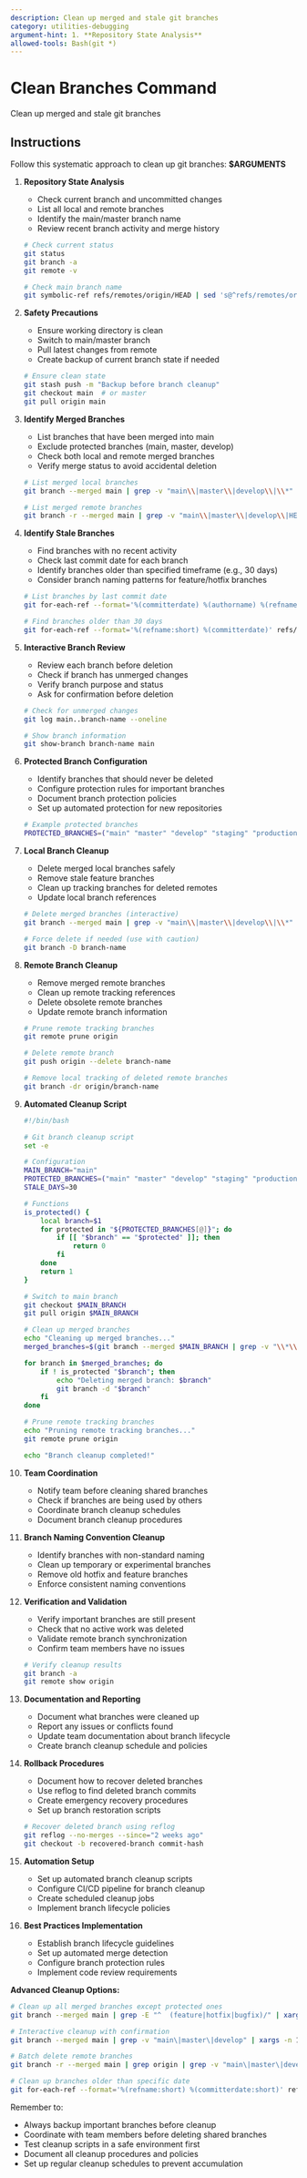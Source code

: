 ```yaml
---
description: Clean up merged and stale git branches
category: utilities-debugging
argument-hint: 1. **Repository State Analysis**
allowed-tools: Bash(git *)
---
```


# Clean Branches Command

Clean up merged and stale git branches

## Instructions

Follow this systematic approach to clean up git branches: **$ARGUMENTS**

1. **Repository State Analysis**
   - Check current branch and uncommitted changes
   - List all local and remote branches
   - Identify the main/master branch name
   - Review recent branch activity and merge history

   ```bash
   # Check current status
   git status
   git branch -a
   git remote -v

   # Check main branch name
   git symbolic-ref refs/remotes/origin/HEAD | sed 's@^refs/remotes/origin/@@'
   ```

2. **Safety Precautions**
   - Ensure working directory is clean
   - Switch to main/master branch
   - Pull latest changes from remote
   - Create backup of current branch state if needed

   ```bash
   # Ensure clean state
   git stash push -m "Backup before branch cleanup"
   git checkout main  # or master
   git pull origin main
   ```

3. **Identify Merged Branches**
   - List branches that have been merged into main
   - Exclude protected branches (main, master, develop)
   - Check both local and remote merged branches
   - Verify merge status to avoid accidental deletion

   ```bash
   # List merged local branches
   git branch --merged main | grep -v "main\\|master\\|develop\\|\\*"

   # List merged remote branches
   git branch -r --merged main | grep -v "main\\|master\\|develop\\|HEAD"
   ```

4. **Identify Stale Branches**
   - Find branches with no recent activity
   - Check last commit date for each branch
   - Identify branches older than specified timeframe (e.g., 30 days)
   - Consider branch naming patterns for feature/hotfix branches

   ```bash
   # List branches by last commit date
   git for-each-ref --format='%(committerdate) %(authorname) %(refname)' --sort=committerdate refs/heads

   # Find branches older than 30 days
   git for-each-ref --format='%(refname:short) %(committerdate)' refs/heads | awk '$2 < "'$(date -d '30 days ago' '+%Y-%m-%d')'"'
   ```

5. **Interactive Branch Review**
   - Review each branch before deletion
   - Check if branch has unmerged changes
   - Verify branch purpose and status
   - Ask for confirmation before deletion

   ```bash
   # Check for unmerged changes
   git log main..branch-name --oneline

   # Show branch information
   git show-branch branch-name main
   ```

6. **Protected Branch Configuration**
   - Identify branches that should never be deleted
   - Configure protection rules for important branches
   - Document branch protection policies
   - Set up automated protection for new repositories

   ```bash
   # Example protected branches
   PROTECTED_BRANCHES=("main" "master" "develop" "staging" "production")
   ```

7. **Local Branch Cleanup**
   - Delete merged local branches safely
   - Remove stale feature branches
   - Clean up tracking branches for deleted remotes
   - Update local branch references

   ```bash
   # Delete merged branches (interactive)
   git branch --merged main | grep -v "main\\|master\\|develop\\|\\*" | xargs -n 1 -p git branch -d

   # Force delete if needed (use with caution)
   git branch -D branch-name
   ```

8. **Remote Branch Cleanup**
   - Remove merged remote branches
   - Clean up remote tracking references
   - Delete obsolete remote branches
   - Update remote branch information

   ```bash
   # Prune remote tracking branches
   git remote prune origin

   # Delete remote branch
   git push origin --delete branch-name

   # Remove local tracking of deleted remote branches
   git branch -dr origin/branch-name
   ```

9. **Automated Cleanup Script**

   ```bash
   #!/bin/bash

   # Git branch cleanup script
   set -e

   # Configuration
   MAIN_BRANCH="main"
   PROTECTED_BRANCHES=("main" "master" "develop" "staging" "production")
   STALE_DAYS=30

   # Functions
   is_protected() {
       local branch=$1
       for protected in "${PROTECTED_BRANCHES[@]}"; do
           if [[ "$branch" == "$protected" ]]; then
               return 0
           fi
       done
       return 1
   }

   # Switch to main branch
   git checkout $MAIN_BRANCH
   git pull origin $MAIN_BRANCH

   # Clean up merged branches
   echo "Cleaning up merged branches..."
   merged_branches=$(git branch --merged $MAIN_BRANCH | grep -v "\\*\\|$MAIN_BRANCH")

   for branch in $merged_branches; do
       if ! is_protected "$branch"; then
           echo "Deleting merged branch: $branch"
           git branch -d "$branch"
       fi
   done

   # Prune remote tracking branches
   echo "Pruning remote tracking branches..."
   git remote prune origin

   echo "Branch cleanup completed!"
   ```

10. **Team Coordination**
    - Notify team before cleaning shared branches
    - Check if branches are being used by others
    - Coordinate branch cleanup schedules
    - Document branch cleanup procedures

11. **Branch Naming Convention Cleanup**
    - Identify branches with non-standard naming
    - Clean up temporary or experimental branches
    - Remove old hotfix and feature branches
    - Enforce consistent naming conventions

12. **Verification and Validation**
    - Verify important branches are still present
    - Check that no active work was deleted
    - Validate remote branch synchronization
    - Confirm team members have no issues

    ```bash
    # Verify cleanup results
    git branch -a
    git remote show origin
    ```

13. **Documentation and Reporting**
    - Document what branches were cleaned up
    - Report any issues or conflicts found
    - Update team documentation about branch lifecycle
    - Create branch cleanup schedule and policies

14. **Rollback Procedures**
    - Document how to recover deleted branches
    - Use reflog to find deleted branch commits
    - Create emergency recovery procedures
    - Set up branch restoration scripts

    ```bash
    # Recover deleted branch using reflog
    git reflog --no-merges --since="2 weeks ago"
    git checkout -b recovered-branch commit-hash
    ```

15. **Automation Setup**
    - Set up automated branch cleanup scripts
    - Configure CI/CD pipeline for branch cleanup
    - Create scheduled cleanup jobs
    - Implement branch lifecycle policies

16. **Best Practices Implementation**
    - Establish branch lifecycle guidelines
    - Set up automated merge detection
    - Configure branch protection rules
    - Implement code review requirements

**Advanced Cleanup Options:**

```bash
# Clean up all merged branches except protected ones
git branch --merged main | grep -E "^  (feature|hotfix|bugfix)/" | xargs -n 1 git branch -d

# Interactive cleanup with confirmation
git branch --merged main | grep -v "main\|master\|develop" | xargs -n 1 -p git branch -d

# Batch delete remote branches
git branch -r --merged main | grep origin | grep -v "main\|master\|develop\|HEAD" | cut -d/ -f2- | xargs -n 1 git push origin --delete

# Clean up branches older than specific date
git for-each-ref --format='%(refname:short) %(committerdate:short)' refs/heads | awk '$2 < "2023-01-01"' | cut -d' ' -f1 | xargs -n 1 git branch -D
```

Remember to:
- Always backup important branches before cleanup
- Coordinate with team members before deleting shared branches
- Test cleanup scripts in a safe environment first
- Document all cleanup procedures and policies
- Set up regular cleanup schedules to prevent accumulation
